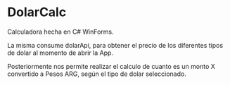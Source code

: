 # DolarCalc

Calculadora hecha en C# WinForms.

La misma consume dolarApi, para obtener el precio de los diferentes tipos de dolar al momento de abrir la App.

Posteriormente nos permite realizar el calculo de cuanto es un monto X convertido a Pesos ARG, según el tipo de dolar seleccionado.
